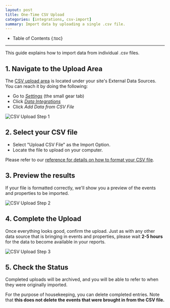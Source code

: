 ```yaml
---
layout: post
title: One-Time CSV Upload
categories: [integrations, csv-import]
summary: Import data by uploading a single .csv file.
---
```

* Table of Contents
{:toc}
* * *

This guide explains how to import data from individual .csv files.

## 1. Navigate to the Upload Area

The [CSV upload area][csv-new] is located under your site's External Data Sources. You can reach it by doing the following:

* Go to [*Settings*][1] (the small gear tab)
* Click [*Data Integrations*][2]
* Click *Add Data from CSV File*

![CSV Upload Step 1][screenshot-1]

## 2. Select your CSV file

* Select "Upload CSV File" as the Import Option.
* Locate the file to upload on your computer.

Please refer to our [reference for details on how to format your CSV file][file-format].

## 3. Preview the results

If your file is formatted correctly, we'll show you a preview of the events and properties to be imported.

![CSV Upload Step 2][screenshot-2]

## 4. Complete the Upload

Once everything looks good, confirm the upload. Just as with any other data source that is bringing in events and properties, please wait **2-5 hours** for the data to become available in your reports.

![CSV Upload Step 3][screenshot-3]

## 5. Check the Status

Completed uploads will be archived, and you will be able to refer to when they were originally imported.

For the purpose of housekeeping, you can delete completed entries. Note that **this does not delete the events that were brought in from the CSV file.**

[1]: https://app.kissmetrics.com/settings
[2]: https://www.kissmetric.com/external_data
[csv-new]: https://app.kissmetrics.com/external_data/csv.new
[file-format]: /integrations/csv-import

[screenshot-1]: https://s3.amazonaws.com/kissmetrics-support-files/assets/integrations/csv-import/csv-up-1.png
[screenshot-2]: https://s3.amazonaws.com/kissmetrics-support-files/assets/integrations/csv-import/csv-up-2.png
[screenshot-3]: https://s3.amazonaws.com/kissmetrics-support-files/assets/integrations/csv-import/csv-up-3.png